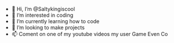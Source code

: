 - 👋 Hi, I’m @Saltykingiscool
- 👀 I’m interested in coding
- 🌱 I’m currently learning how to code
- 💞️ I’m looking to make projects
- 📫 Coment on one of my youtube videos my user Game Even Co

<!---
Saltykingiscool/Saltykingiscool is a ✨ special ✨ repository because its `README.md` (this file) appears on your GitHub profile.
You can click the Preview link to take a look at your changes.
--->
